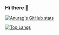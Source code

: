 ### Hi there 👋

<!--
**Craftsman98/Craftsman98** is a ✨ _special_ ✨ repository because its `README.md` (this file) appears on your GitHub profile.

Here are some ideas to get you started:

- 🔭 I’m currently working on ...
- 🌱 I’m currently learning ...
- 👯 I’m looking to collaborate on ...
- 🤔 I’m looking for help with ...
- 💬 Ask me about ...
- 📫 How to reach me: ...
- 😄 Pronouns: ...
- ⚡ Fun fact: ...
-->

[![Anurag's GitHub stats](https://github-readme-stats.vercel.app/api?username=HaodongZou&theme=radical)](https://github.com/HaodongZou/github-readme-stats)

[![Top Langs](https://github-readme-stats.vercel.app/api/top-langs/?username=HaodongZou&theme=radical&layout=compact&exclude_repo=mandarin_corpus,HaodongZou.github.io)](https://github.com/HaodongZou/github-readme-stats)
